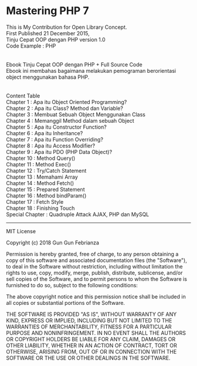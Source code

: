 # Mastering PHP 7
This is My Contribution for Open Library Concept.<br>
First Published 21 December 2015, <br>
Tinju Cepat OOP dengan PHP version 1.0<br>
Code Example : PHP<br>
<br><br>
Ebook Tinju Cepat OOP dengan PHP + Full Source Code<br>
Ebook ini membahas bagaimana melakukan pemograman berorientasi object menggunakan bahasa PHP.<br>
<br><br>
Content Table<br>
Chapter 1 : Apa itu Object Oriented Programming? <br>
Chapter 2 : Apa itu Class? Method dan Variable?<br>
Chapter 3 : Membuat Sebuah Object Menggunakan Class<br>
Chapter 4 : Memanggil Method dalam sebuah Object<br>
Chapter 5 : Apa itu Constructor Function?<br>
Chapter 6 : Apa itu Inheritance?<br>
Chapter 7 : Apa itu Function Overriding?<br>
Chapter 8 : Apa itu Access Modifier?<br>
Chapter 9 : Apa itu PDO (PHP Data Object)?<br>
Chapter 10 : Method Query()<br>
Chapter 11 : Method Exec()<br>
Chapter 12 : Try/Catch Statement<br>
Chapter 13 : Memahami Array<br>
Chapter 14 : Method Fetch()<br>
Chapter 15 : Prepared Statement<br>
Chapter 16 : Method bindParam()<br>
Chapter 17 : Fetch Style<br>
Chapter 18 : Finishing Touch<br>
Special Chapter : Quadruple Attack AJAX, PHP dan MySQL<br>

---------------------------------------------------------------------------------------------------------------------------------
MIT License

Copyright (c) 2018 Gun Gun Febrianza

Permission is hereby granted, free of charge, to any person obtaining a copy
of this software and associated documentation files (the "Software"), to deal
in the Software without restriction, including without limitation the rights
to use, copy, modify, merge, publish, distribute, sublicense, and/or sell
copies of the Software, and to permit persons to whom the Software is
furnished to do so, subject to the following conditions:

The above copyright notice and this permission notice shall be included in all
copies or substantial portions of the Software.

THE SOFTWARE IS PROVIDED "AS IS", WITHOUT WARRANTY OF ANY KIND, EXPRESS OR
IMPLIED, INCLUDING BUT NOT LIMITED TO THE WARRANTIES OF MERCHANTABILITY,
FITNESS FOR A PARTICULAR PURPOSE AND NONINFRINGEMENT. IN NO EVENT SHALL THE
AUTHORS OR COPYRIGHT HOLDERS BE LIABLE FOR ANY CLAIM, DAMAGES OR OTHER
LIABILITY, WHETHER IN AN ACTION OF CONTRACT, TORT OR OTHERWISE, ARISING FROM,
OUT OF OR IN CONNECTION WITH THE SOFTWARE OR THE USE OR OTHER DEALINGS IN THE
SOFTWARE.
